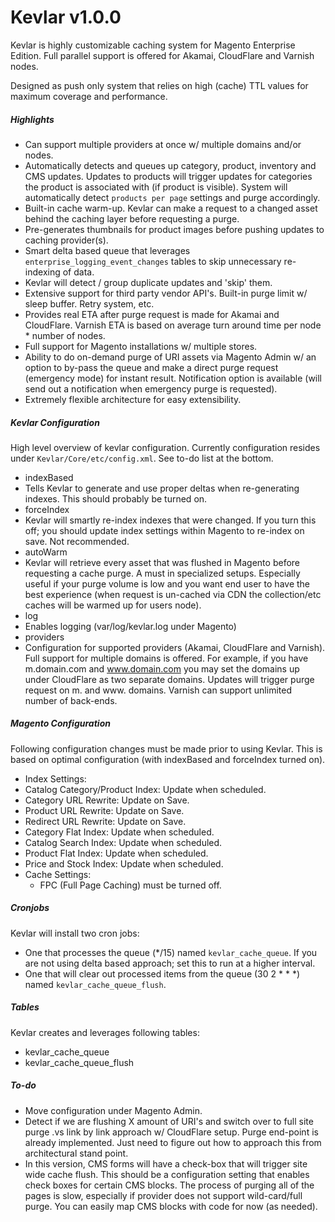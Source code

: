 # Kevlar v1.0.0

Kevlar is highly customizable caching system for Magento Enterprise Edition. Full parallel support is offered for Akamai, CloudFlare and Varnish nodes.

Designed as push only system that relies on high (cache) TTL values for maximum coverage and performance.

##### Highlights

  - Can support multiple providers at once w/ multiple domains and/or nodes.
  - Automatically detects and queues up category, product, inventory and CMS updates. Updates to products will trigger updates for categories the product is associated with (if product is visible). System will automatically detect `products per page` settings and purge accordingly.
  - Built-in cache warm-up. Kevlar can make a request to a changed asset behind the caching layer before requesting a purge.
  - Pre-generates thumbnails for product images before pushing updates to caching provider(s).
  - Smart delta based queue that leverages `enterprise_logging_event_changes` tables to skip unnecessary re-indexing of data.
  - Kevlar will detect / group duplicate updates and 'skip' them.
  - Extensive support for third party vendor API's. Built-in purge limit w/ sleep buffer. Retry system, etc.
  - Provides real ETA after purge request is made for Akamai and CloudFlare. Varnish ETA is based on average turn around time per node * number of nodes.
  - Full support for Magento installations w/ multiple stores.
  - Ability to do on-demand purge of URI assets via Magento Admin w/ an option to by-pass the queue and make a direct purge request (emergency mode) for instant result. Notification option is available (will send out a notification when emergency purge is requested).
  - Extremely flexible architecture for easy extensibility.

##### Kevlar Configuration 
High level overview of kevlar configuration. Currently configuration resides under `Kevlar/Core/etc/config.xml`. See to-do list at the bottom.

- indexBased
 - Tells Kevlar to generate and use proper deltas when re-generating indexes. This should probably be turned on.
- forceIndex
 - Kevlar will smartly re-index indexes that were changed. If you turn this off; you should update index settings within Magento to re-index on save. Not recommended.
- autoWarm
 - Kevlar will retrieve every asset that was flushed in Magento before requesting a cache purge. A must in specialized setups. Especially useful if your purge volume is low and you want end user to have the best experience (when request is un-cached via CDN the collection/etc caches will be warmed up for users node).
- log
 - Enables logging (var/log/kevlar.log under Magento)
- providers
 - Configuration for supported providers (Akamai, CloudFlare and Varnish). Full support for multiple domains is offered. For example, if you have m.domain.com and www.domain.com you may set the domains up under CloudFlare as two separate domains. Updates will trigger purge request on m. and www. domains. Varnish can support unlimited number of back-ends.

#####  Magento Configuration 

Following configuration changes must be made prior to using Kevlar. This is based on optimal configuration (with indexBased and forceIndex turned on).

- Index Settings:
 - Catalog Category/Product Index: Update when scheduled.
 - Category URL Rewrite: Update on Save.
 - Product URL Rewrite: Update on Save.
 - Redirect URL Rewrite: Update on Save.
 - Category Flat Index: Update when scheduled.
 - Catalog Search Index: Update when scheduled.
 - Product Flat Index: Update when scheduled.
 - Price and Stock Index: Update when scheduled.
- Cache Settings:
  - FPC (Full Page Caching) must be turned off.
  
##### Cronjobs
Kevlar will install two cron jobs: 
- One that processes the queue (*/15) named `kevlar_cache_queue`. If you are not using delta based approach; set this to run at a higher interval.
- One that will clear out processed items from the queue (30 2 * * *) named `kevlar_cache_queue_flush`.

##### Tables
Kevlar creates and leverages following tables:
- kevlar_cache_queue
- kevlar_cache_queue_flush

#####  To-do
- Move configuration under Magento Admin.
- Detect if we are flushing X amount of URI's and switch over to full site purge .vs link by link approach w/ CloudFlare setup. Purge end-point is already implemented. Just need to figure out how to approach this from architectural stand point.
- In this version, CMS forms will have a check-box that will trigger site wide cache flush. This should be a configuration setting that enables check boxes for certain CMS blocks. The process of purging all of the pages is slow, especially if provider does not support wild-card/full purge. You can easily map CMS blocks with code for now (as needed).
